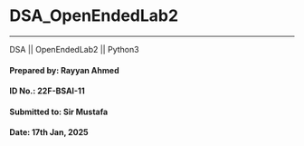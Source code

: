 # DSA_OpenEndedLab2

---

DSA || OpenEndedLab2 || Python3

#### **Prepared by:** Rayyan Ahmed
#### **ID No.**: 22F-BSAI-11
#### **Submitted to**: Sir Mustafa
#### **Date:** 17th Jan, 2025
